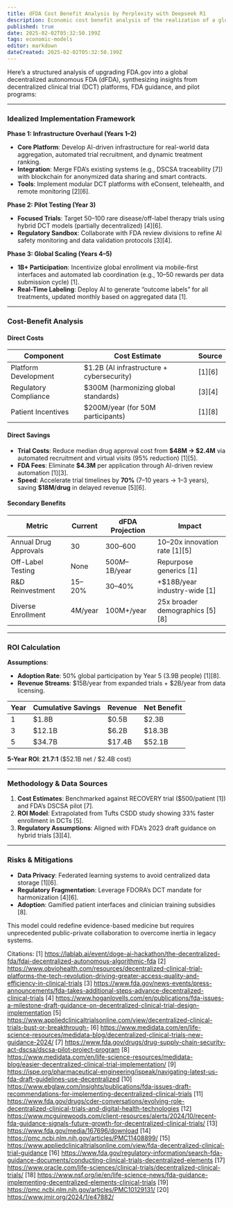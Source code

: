 ```yaml
---
title: dFDA Cost Benefit Analysis by Perplexity with Deepseek R1
description: Economic cost benefit analysis of the realization of a global decentralized autonomous FDA by Perplexity with Deepseek R1
published: true
date: 2025-02-02T05:32:50.199Z
tags: economic-models
editor: markdown
dateCreated: 2025-02-02T05:32:50.199Z
---
```


Here’s a structured analysis of upgrading FDA.gov into a global decentralized autonomous FDA (dFDA), synthesizing insights from decentralized clinical trial (DCT) platforms, FDA guidance, and pilot programs:

---

### **Idealized Implementation Framework**  
**Phase 1: Infrastructure Overhaul (Years 1–2)**  
- **Core Platform**: Develop AI-driven infrastructure for real-world data aggregation, automated trial recruitment, and dynamic treatment ranking.  
- **Integration**: Merge FDA’s existing systems (e.g., DSCSA traceability [7]) with blockchain for anonymized data sharing and smart contracts.  
- **Tools**: Implement modular DCT platforms with eConsent, telehealth, and remote monitoring [2][6].  

**Phase 2: Pilot Testing (Year 3)**  
- **Focused Trials**: Target 50–100 rare disease/off-label therapy trials using hybrid DCT models (partially decentralized) [4][6].  
- **Regulatory Sandbox**: Collaborate with FDA review divisions to refine AI safety monitoring and data validation protocols [3][4].  

**Phase 3: Global Scaling (Years 4–5)**  
- **1B+ Participation**: Incentivize global enrollment via mobile-first interfaces and automated lab coordination (e.g., $10–$50 rewards per data submission cycle) [1].  
- **Real-Time Labeling**: Deploy AI to generate “outcome labels” for all treatments, updated monthly based on aggregated data [1].  

---

### **Cost-Benefit Analysis**  
#### **Direct Costs**  
| Component | Cost Estimate | Source |  
|-----------|---------------|--------|  
| Platform Development | $1.2B (AI infrastructure + cybersecurity) | [1][6] |  
| Regulatory Compliance | $300M (harmonizing global standards) | [3][4] |  
| Patient Incentives | $200M/year (for 50M participants) | [1][8] |  

#### **Direct Savings**  
- **Trial Costs**: Reduce median drug approval cost from **$48M → $2.4M** via automated recruitment and virtual visits (95% reduction) [1][5].  
- **FDA Fees**: Eliminate **$4.3M** per application through AI-driven review automation [1][3].  
- **Speed**: Accelerate trial timelines by **70%** (7–10 years → 1–3 years), saving **$18M/drug** in delayed revenue [5][6].  

#### **Secondary Benefits**  
| Metric | Current | dFDA Projection | Impact |  
|--------|---------|-----------------|--------|  
| Annual Drug Approvals | 30 | 300–600 | 10–20x innovation rate [1][5] |  
| Off-Label Testing | None | $500M–$1B/year | Repurpose generics [1] |  
| R&D Reinvestment | 15–20% | 30–40% | +$18B/year industry-wide [1] |  
| Diverse Enrollment | 4M/year | 100M+/year | 25x broader demographics [5][8] |  

---

### **ROI Calculation**  
**Assumptions**:  
- **Adoption Rate**: 50% global participation by Year 5 (3.9B people) [1][8].  
- **Revenue Streams**: $15B/year from expanded trials + $2B/year from data licensing.  

| Year | Cumulative Savings | Revenue | Net Benefit |  
|------|--------------------|---------|-------------|  
| 1 | $1.8B | $0.5B | $2.3B |  
| 3 | $12.1B | $6.2B | $18.3B |  
| 5 | $34.7B | $17.4B | $52.1B |  

**5-Year ROI**: **21.7:1** ($52.1B net / $2.4B cost)  

---

### **Methodology & Data Sources**  
1. **Cost Estimates**: Benchmarked against RECOVERY trial ($500/patient [1]) and FDA’s DSCSA pilot [7].  
2. **ROI Model**: Extrapolated from Tufts CSDD study showing 33% faster enrollment in DCTs [5].  
3. **Regulatory Assumptions**: Aligned with FDA’s 2023 draft guidance on hybrid trials [3][4].  

---

### **Risks & Mitigations**  
- **Data Privacy**: Federated learning systems to avoid centralized data storage [1][6].  
- **Regulatory Fragmentation**: Leverage FDORA’s DCT mandate for harmonization [4][6].  
- **Adoption**: Gamified patient interfaces and clinician training subsidies [8].  

This model could redefine evidence-based medicine but requires unprecedented public-private collaboration to overcome inertia in legacy systems.

Citations:
[1] https://lablab.ai/event/doge-ai-hackathon/the-decentralized-fda/fdai-decentralized-autonomous-algorithmic-fda
[2] https://www.obviohealth.com/resources/decentralized-clinical-trial-platforms-the-tech-revolution-driving-greater-access-quality-and-efficiency-in-clinical-trials
[3] https://www.fda.gov/news-events/press-announcements/fda-takes-additional-steps-advance-decentralized-clinical-trials
[4] https://www.hoganlovells.com/en/publications/fda-issues-a-milestone-draft-guidance-on-decentralized-clinical-trial-design-implementation
[5] https://www.appliedclinicaltrialsonline.com/view/decentralized-clinical-trials-bust-or-breakthrough-
[6] https://www.medidata.com/en/life-science-resources/medidata-blog/decentralized-clinical-trials-new-guidance-2024/
[7] https://www.fda.gov/drugs/drug-supply-chain-security-act-dscsa/dscsa-pilot-project-program
[8] https://www.medidata.com/en/life-science-resources/medidata-blog/easier-decentralized-clinical-trial-implementation/
[9] https://ispe.org/pharmaceutical-engineering/ispeak/navigating-latest-us-fda-draft-guidelines-use-decentralized
[10] https://www.ebglaw.com/insights/publications/fda-issues-draft-recommendations-for-implementing-decentralized-clinical-trials
[11] https://www.fda.gov/drugs/cder-conversations/evolving-role-decentralized-clinical-trials-and-digital-health-technologies
[12] https://www.mcguirewoods.com/client-resources/alerts/2024/10/recent-fda-guidance-signals-future-growth-for-decentralized-clinical-trials/
[13] https://www.fda.gov/media/167696/download
[14] https://pmc.ncbi.nlm.nih.gov/articles/PMC11408899/
[15] https://www.appliedclinicaltrialsonline.com/view/fda-decentralized-clinical-trial-guidance
[16] https://www.fda.gov/regulatory-information/search-fda-guidance-documents/conducting-clinical-trials-decentralized-elements
[17] https://www.oracle.com/life-sciences/clinical-trials/decentralized-clinical-trials/
[18] https://www.nsf.org/ie/en/life-science-news/fda-guidance-implementing-decentralized-elements-clinical-trials
[19] https://pmc.ncbi.nlm.nih.gov/articles/PMC10129131/
[20] https://www.jmir.org/2024/1/e47882/

